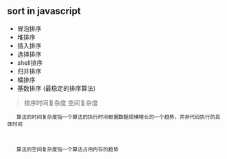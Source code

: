 ## sort in javascript
 
 *  冒泡排序
 *  堆排序
 *  插入排序
 *  选择排序
 *  shell排序
 *  归并排序
 *  桶排序
 *  基数排序 (最稳定的排序算法)

> 排序时间复杂度 空间复杂度

       算法的时间复杂度指一个算法的执行时间根据数据规模增长的一个趋势，并非代码执行的具体时间



       算法的空间复杂度指一个算法占用内存的趋势

      

       
 
